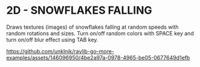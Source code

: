 
# 2D - SNOWFLAKES FALLING
Draws textures (images) of snowflakes falling at random speeds with random rotations and sizes. Turn on/off random colors with SPACE key and turn on/off blur effect using TAB key.
 
https://github.com/unklnik/raylib-go-more-examples/assets/146096950/4be2a97a-0978-4965-be05-0677649d1efb

